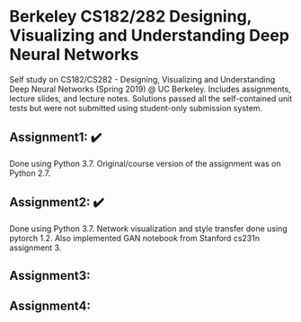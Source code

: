 # Berkeley CS182/282 Designing, Visualizing and Understanding Deep Neural Networks
Self study on CS182/CS282 - Designing, Visualizing and Understanding Deep Neural Networks (Spring 2019) @ UC Berkeley. Includes assignments, lecture slides, and lecture notes. Solutions passed all the self-contained unit tests but were not submitted using student-only submission system.

## Assignment1: :heavy_check_mark:
Done using Python 3.7. Original/course version of the assignment was on Python 2.7.

## Assignment2: :heavy_check_mark:
Done using Python 3.7. Network visualization and style transfer done using pytorch 1.2. Also implemented GAN notebook from Stanford cs231n assignment 3.

## Assignment3:

## Assignment4:

